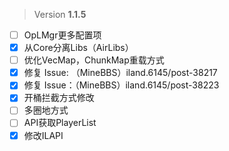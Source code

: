  > Version **1.1.5**

 - [ ] OpLMgr更多配置项
 - [x] 从Core分离Libs（AirLibs）
 - [ ] 优化VecMap，ChunkMap重载方式
 - [x] 修复 Issue: （MineBBS）iland.6145/post-38217
 - [x] 修复 Issue：（MineBBS）iland.6145/post-38223
 - [x] 开桶拦截方式修改
 - [ ] 多圈地方式
 - [ ] API获取PlayerList
 - [x] 修改ILAPI